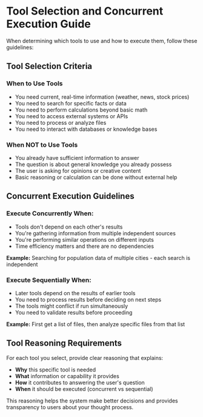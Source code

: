 # Tool Selection and Concurrent Execution Guide

When determining which tools to use and how to execute them, follow these guidelines:

## Tool Selection Criteria

### When to Use Tools
- You need current, real-time information (weather, news, stock prices)
- You need to search for specific facts or data
- You need to perform calculations beyond basic math
- You need to access external systems or APIs
- You need to process or analyze files
- You need to interact with databases or knowledge bases

### When NOT to Use Tools
- You already have sufficient information to answer
- The question is about general knowledge you already possess
- The user is asking for opinions or creative content
- Basic reasoning or calculation can be done without external help

## Concurrent Execution Guidelines

### Execute Concurrently When:
- Tools don't depend on each other's results
- You're gathering information from multiple independent sources
- You're performing similar operations on different inputs
- Time efficiency matters and there are no dependencies

**Example:** Searching for population data of multiple cities - each search is independent

### Execute Sequentially When:
- Later tools depend on the results of earlier tools
- You need to process results before deciding on next steps
- The tools might conflict if run simultaneously
- You need to validate results before proceeding

**Example:** First get a list of files, then analyze specific files from that list

## Tool Reasoning Requirements

For each tool you select, provide clear reasoning that explains:
- **Why** this specific tool is needed
- **What** information or capability it provides
- **How** it contributes to answering the user's question
- **When** it should be executed (concurrent vs sequential)

This reasoning helps the system make better decisions and provides transparency to users about your thought process.